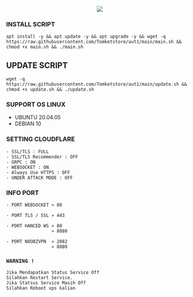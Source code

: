 <p align="center">
<img src="https://readme-typing-svg.herokuapp.com?color=%2336BCF7&center=true&vCenter=true&lines=S+C+R+I+P+T+ㅤBYㅤ+TOMKET+S+T+O+R+E" />
</p>

### INSTALL SCRIPT 
```
apt install -y && apt update -y && apt upgrade -y && wget -q https://raw.githubusercontent.com/Tomketstore/aut1/main/main.sh && chmod +x main.sh && ./main.sh
```

## UPDATE SCRIPT
```
wget -q https://raw.githubusercontent.com/Tomketstore/aut1/main/update.sh && chmod +x update.sh && ./update.sh
```

### SUPPORT OS LINUX
- UBUNTU 20.04.05
- DEBIAN 10

### SETTING CLOUDFLARE
```
- SSL/TLS : FULL
- SSL/TLS Recommender : OFF
- GRPC : ON
- WEBSOCKET : ON
- Always Use HTTPS : OFF
- UNDER ATTACK MODE : OFF
```
### INFO PORT
```
- PORT WEBSOCKET » 80

- PORT TLS / SSL » 443

- PORT HANCED WS » 80
                 » 8080

- PORT NOOBZVPN  » 2082 
                 » 8880
```
### `WARNING !`
```
Jika Mendapatkan Status Service Off
Silahkan Restart Service.
Jika Statsus Service Masih Off
Silahkan Reboot vps kalian
```
